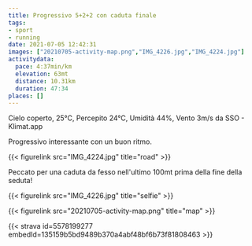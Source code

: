 ```yaml
---
title: Progressivo 5+2+2 con caduta finale
tags:
- sport
- running
date: 2021-07-05 12:42:31
images: ["20210705-activity-map.png","IMG_4226.jpg","IMG_4224.jpg"]
activitydata:
  pace: 4:37min/km
  elevation: 63mt
  distance: 10.31km
  duration: 47:34
places: []
---
```


Cielo coperto, 25°C, Percepito 24°C, Umidità 44%, Vento 3m/s da SSO - Klimat.app

<!--more-->

Progressivo interessante con un buon ritmo.

{{< figurelink src="IMG_4224.jpg" title="road" >}}

Peccato per una caduta da fesso nell'ultimo 100mt prima della fine della seduta!

{{< figurelink src="IMG_4226.jpg" title="selfie" >}}


{{< figurelink src="20210705-activity-map.png" title="map" >}}


{{< strava id=5578199277 embedId=135159b5bd9489b370a4abf48bf6b73f81808463 >}}

